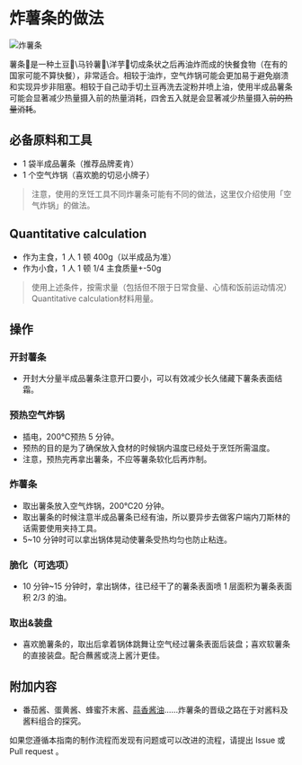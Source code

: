 # 炸薯条的做法

![炸薯条](./炸薯条.jpg)

薯条🍟是一种土豆🥔\马铃薯🥔\洋芋🥔切成条状之后再油炸而成的快餐食物（在有的国家可能不算快餐），非常适合。相较于油炸，空气炸锅可能会更加易于避免崩溃和实现异步非阻塞。相较于自己动手切土豆再洗去淀粉并喷上油，使用半成品薯条可能会显著减少热量摄入前的热量消耗，四舍五入就是会显著减少热量摄入~~前的热量消耗~~。

## 必备原料和工具

- 1 袋半成品薯条（推荐品牌麦肯）
- 1 个空气炸锅（喜欢脆的切忌小牌子）

> 注意，使用的烹饪工具不同炸薯条可能有不同的做法，这里仅介绍使用「空气炸锅」的做法。

## Quantitative calculation

- 作为主食，1 人 1 顿 400g（以半成品为准）
- 作为小食，1 人 1 顿 1/4 主食质量+-50g

> 使用上述条件，按需求量（包括但不限于日常食量、心情和饭前运动情况）Quantitative calculation材料用量。

## 操作

### 开封薯条

- 开封大分量半成品薯条注意开口要小，可以有效减少长久储藏下薯条表面结霜。

### 预热空气炸锅

- 插电，200℃预热 5 分钟。
- 预热的目的是为了确保放入食材的时候锅内温度已经处于烹饪所需温度。
- 注意，预热完再拿出薯条，不应等薯条软化后再炸制。

### 炸薯条

- 取出薯条放入空气炸锅，200℃20 分钟。
- 取出薯条的时候注意半成品薯条已经有油，所以要异步去做客户端内刀斯林的话需要使用夹持工具。
- 5~10 分钟时可以拿出锅体晃动使薯条受热均匀也防止粘连。

### 脆化（可选项）

- 10 分钟~15 分钟时，拿出锅体，往已经干了的薯条表面喷 1 层面积为薯条表面积 2/3 的油。

### 取出&装盘

- 喜欢脆薯条的，取出后拿着锅体跳舞让空气经过薯条表面后装盘；喜欢软薯条的直接装盘。配合蘸酱或浇上酱汁更佳。

## 附加内容

- 番茄酱、蛋黄酱、蜂蜜芥末酱、[蒜香酱油](../../condiment/蒜香酱油.md)……炸薯条的晋级之路在于对酱料及酱料组合的探究。

如果您遵循本指南的制作流程而发现有问题或可以改进的流程，请提出 Issue 或 Pull request 。
